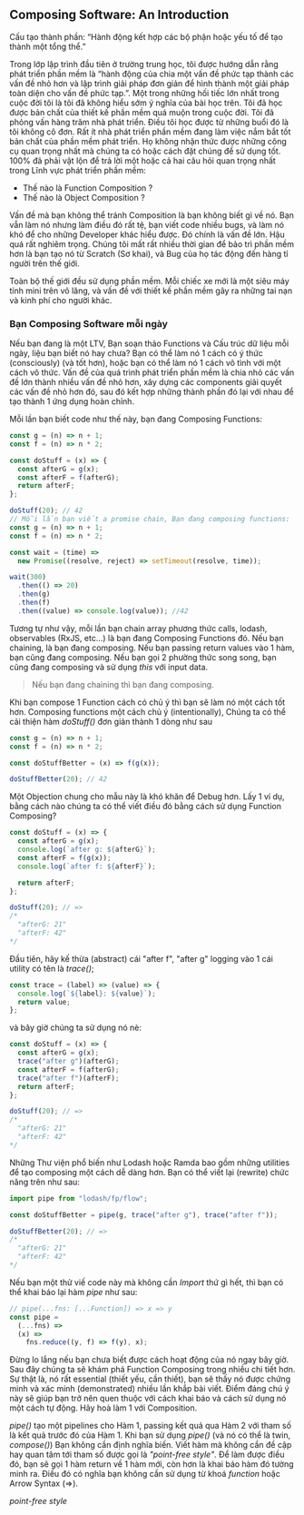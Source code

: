 ## Composing Software: An Introduction

Cấu tạo thành phần: “Hành động kết hợp các bộ phận hoặc yếu tố để tạo thành một tổng thể.”

Trong lớp lập trình đầu tiên ở trường trung học, tôi được hướng dẫn rằng phát triển phần mềm là “hành động của chia một vấn đề phức tạp thành các vấn đề nhỏ hơn và lập trình giải pháp đơn giản để hình thành một giải pháp toàn diện cho vấn đề phức tạp.”.
Một trong những hối tiếc lớn nhất trong cuộc đời tôi là tôi đã không hiểu sớm ý nghĩa của bài học trên. Tôi đã học được bản chất của thiết kế phần mềm quá muộn trong cuộc đời.
Tôi đã phỏng vấn hàng trăm nhà phát triển. Điều tôi học được từ những buổi đó là tôi không cô đơn. Rất ít nhà phát triển phần mềm đang làm việc nắm bắt tốt bản chất của phần mềm phát triển. Họ không nhận thức được những công cụ quan trọng nhất mà chúng ta có hoặc cách đặt chúng để sử dụng tốt. 100% đã phải vật lộn để trả lời một hoặc cả hai câu hỏi quan trọng nhất trong Lĩnh vực phát triển phần mềm:

- Thế nào là Function Composition ?
- Thế nào là Object Composition ?

Vấn đề mà bạn không thể tránh Composition là bạn không biết gì về nó. Bạn vẫn làm nó nhưng làm điều đó rất tệ, bạn viết code nhiều bugs, và làm nó khó để cho những Developer khác hiểu được. Đó chính là vấn đề lớn. Hậu quá rất nghiêm trọng. Chúng tôi mất rất nhiều thời gian để bảo trì phần mềm hơn là bạn tạo nó từ Scratch (Sơ khai), và Bug của họ tác động đến hàng tỉ người trên thế giới.

Toàn bộ thế giới đều sử dụng phần mềm. Mỗi chiếc xe mới là một siêu máy tính mini trên vô lăng, và vấn đề với thiết kế phần mềm gây ra những tai nạn và kinh phí cho người khác.

### Bạn Composing Software mỗi ngày

Nếu bạn đang là một LTV, Bạn soạn thảo Functions và Cấu trúc dữ liệu mỗi ngày, liệu bạn biết nó hay chưa? Bạn có thể làm nó 1 cách có ý thức (consciously) (và tốt hơn), hoặc bạn có thể làm nó 1 cách vô tình với một cách vô thức.
Vấn đề của quá trình phát triển phần mềm là chia nhỏ các vấn đề lớn thành nhiều vấn đề nhỏ hơn, xây dựng các components giải quyết các vấn đề nhỏ hơn đó, sau đó kết hợp những thành phần đó lại với nhau để tạo thành 1 ứng dụng hoàn chỉnh.

Mỗi lần bạn biết code như thế này, bạn đang Composing Functions:

```js
const g = (n) => n + 1;
const f = (n) => n * 2;

const doStuff = (x) => {
  const afterG = g(x);
  const afterF = f(afterG);
  return afterF;
};

doStuff(20); // 42
// Mỗi lần bạn viết a promise chain, Bạn đang composing functions:
const g = (n) => n + 1;
const f = (n) => n * 2;

const wait = (time) =>
  new Promise((resolve, reject) => setTimeout(resolve, time));

wait(300)
  .then(() => 20)
  .then(g)
  .then(f)
  .then((value) => console.log(value)); //42
```

Tương tự như vậy, mỗi lần bạn chain array phương thức calls, lodash, observables (RxJS, etc...) là bạn đang Composing Functions đó. Nếu bạn chaining, là bạn đang composing. Nếu bạn passing return values vào 1 hàm, bạn cũng đang composing. Nếu bạn gọi 2 phường thức song song, bạn cũng đang composing và sử dụng _this_ với input data.

> Nếu bạn đang chaining thì bạn đang composing.

Khi bạn compose 1 Function cách có chủ ý thì bạn sẽ làm nó một cách tốt hơn.
Composing functions một cách chủ ý (intentionally), Chúng ta có thể cải thiện hàm _doStuff()_ đơn giản thành 1 dòng như sau

```js
const g = (n) => n + 1;
const f = (n) => n * 2;

const doStuffBetter = (x) => f(g(x));

doStuffBetter(20); // 42
```

Một Objection chung cho mẫu này là khó khăn để Debug hơn. Lấy 1 ví dụ, bằng cách nào chúng ta có thể viết điều đó bằng cách sử dụng Function Composing?

```js
const doStuff = (x) => {
  const afterG = g(x);
  console.log(`after g: ${afterG}`);
  const afterF = f(g(x));
  console.log(`after f: ${afterF}`);

  return afterF;
};

doStuff(20); // =>
/*
  "afterG: 21"
  "afterF: 42"
*/
```

Đầu tiên, hãy kế thừa (abstract) cái "after f", "after g" logging vào 1 cái utility có tên là _trace()_;

```js
const trace = (label) => (value) => {
  console.log(`${label}: ${value}`);
  return value;
};
```

và bây giờ chúng ta sử dụng nó nè:

```js
const doStuff = (x) => {
  const afterG = g(x);
  trace("after g")(afterG);
  const afterF = f(afterG);
  trace("after f")(afterF);
  return afterF;
};

doStuff(20); // =>
/*
  "afterG: 21"
  "afterF: 42"
*/
```

Những Thư viện phổ biến như Lodash hoặc Ramda bao gồm những utilities để tạo composing một cách dễ dàng hơn. Bạn có thể viết lại (rewrite) chức năng trên như sau:

```js
import pipe from "lodash/fp/flow";

const doStuffBetter = pipe(g, trace("after g"), trace("after f"));

doStuffBetter(20); // =>
/*
  "afterG: 21"
  "afterF: 42"
*/
```

Nếu bạn một thử viế code này mà không cần _Import_ thứ gì hết, thì bạn có thể khai báo lại hàm _pipe_ như sau:

```js
// pipe(...fns: [...Function]) => x => y
const pipe =
  (...fns) =>
  (x) =>
    fns.reduce((y, f) => f(y), x);
```

Đừng lo lắng nếu bạn chưa biết được cách hoạt động của nó ngay bây giờ. Sau đây chúng ta sẽ khám phá Function Composing trong nhiều chi tiết hơn. Sự thật là, nó rất essential (thiết yếu, cần thiết), bạn sẽ thấy nó được chứng minh và xác minh (demonstrated) nhiều lần khắp bài viết. Điểm đáng chú ý này sẽ giúp bạn trở nên quen thuộc với cách khai báo và cách sử dụng nó một cách tự động. Hãy hoà làm 1 với Composition.

_pipe()_ tạo một pipelines cho Hàm 1, passing kết quả qua Hàm 2 với tham số là kết quả trước đó của Hàm 1. Khi bạn sử dụng _pipe()_ (và nó có thể là twin, _compose()_) Bạn không cần định nghĩa biến. Viết hàm mà không cần đề cập hay quan tâm tới tham số được gọi là _"point-free style"_. Để làm được điều đó, bạn sẽ gọi 1 hàm return về 1 hàm mới, còn hơn là khai báo hàm đó tường minh ra. Điều đó có nghĩa bạn không cần sử dụng từ khoá _function_ hoặc Arrow Syntax (=>).

_point-free style_
